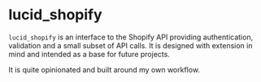 lucid_shopify
============

`lucid_shopify` is an interface to the Shopify API providing authentication,
validation and a small subset of API calls. It is designed with extension in
mind and intended as a base for future projects.

It is quite opinionated and built around my own workflow.
